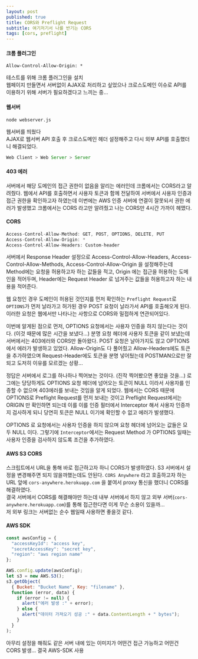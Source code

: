 ```yaml
---
layout: post
published: true
title: CORS와 Preflight Request
subtitle: 여기저기서 나를 반기는 CORS
tags: [cors, preflight]
---
```

#### 크롬 플러그인
```
Allow-Control-Allow-Origin: *
```
테스트를 위해 크롬 플러그인을 설치  
웹페이지 만들면서 서버없이 AJAX로 처리하고 싶었으나 크로스도메인 이슈로 API를 이용하기 위해 서버가 필요하겠다고 느끼는 중...  
  
#### 웹서버
```
node webserver.js
```
웹서버를 띄웠다  
AJAX로 웹서버 API 호출 후 크로스도메인 헤더 설정해주고 다시 외부 API를 호출했더니 해결되었다.  
```js
Web Client > Web Server > Server
```
  
#### 403 에러
서버에서 해당 도메인의 접근 권한이 없음을 알리는 에러인데 크롬에서는 CORS라고 알려줬다.
웹에서 API를 호출하면서 사용자 토큰과 함께 전달하여 서버에서 사용자 인증과 접근 권한을 확인하고자 하였는데
이번에는 AWS 인증 서버에 연결이 잘못되서 권한 에러가 발생했고 크롬에서는 CORS 라고만 알려줬고 나는 CORS만 4시간 가까이 헤맸다.  
  
#### CORS
```js
Access-Control-Allow-Method: GET, POST, OPTIONS, DELETE, PUT
Access-Control-Allow-Origin: *
Access-Control-Allow-Headers: Custom-header
```
서버에서 Response Header 설정으로 Access-Control-Allow-Headers, Access-Control-Allow-Methods, Access-Control-Allow-Origin 을 설정해주는데
Method에는 요청을 허용하고자 하는 값들을 적고, Origin 에는 접근을 허용하는 도메인을 적어두며, Header에는 Request Header 로 넘겨주는 값들을 허용하고자 하는 내용을 적어준다.
  
웹 요청인 경우 도메인이 허용된 것인지를 먼저 확인하는 `Preflight Request`로 `OPTIONS`가 먼저 날라가고 허가된 경우 POST 요청이 날라가서 API를 호출해오게 된다.
이러한 요청은 웹에서만 나타나는 사항으로 CORS와 밀접하게 연관되어있다.
  
이번에 알게된 점으로 먼저, OPTIONS 요청에서는 사용자 인증을 하지 않는다는 것이다.
(이것 때문에 많은 시간을 보냈다...)
분명 요청 헤더에 사용자 토큰을 같이 보냈는데 서버에서는 403에러와 CORS만 돌아왔다.
POST 요청은 날아가지도 않고 OPTIONS에서 에러가 발생하고 있었다.
Allow-Origin도 다 풀어줬고 Allow-Headers에도 토큰을 추가하였으며 Request-Header에도 토큰을 분명 넣어뒀는데
POSTMAN으로만 잘 되고 도저히 이유를 모르겠는 상황...
  
정답은 서버에서 로그를 하나하나 찍어보는 것이다.
(진작 찍어봤으면 좋았을 것을...)
로그에는 당당하게도 OPTIONS 요청 헤더에 넘어오는 토큰이 NULL 이라서 사용자를 인증할 수 없으며 403에러를 보내는 것임을 알게 되었다. 
웹에서는 CORS 때문에 OPTIONS로 Preflight Request를 먼저 보내는 것이고 Preflight Request에서는 ORIGIN 만 확인하면 되는데 이를 
이를 인증 필터에서 Interceptor 해서 사용자 인증까지 검사하게 되니 당연히 토큰은 NULL 이기에 확인할 수 없고 에러가 발생했다. 
   
OPTIONS 로 요청에서는 사용자 인증을 하지 않으며 요청 헤더에 넘어오는 값들은 모두 NULL 이다.
그렇기에 `Interceptor`에서는 Request Method 가 OPTIONS 일때는 사용자 인증을 검사하지 않도록 조건을 추가하였다.  
 

#### AWS S3 CORS
스크립트에서 URL을 통해 바로 접근하고자 하니 CORS가 발생하였다.
S3 서버에서 설정을 변경해주면 되지 않을까했는데도 안된다.
`CORS Anywhere` 라고 호출하고자 하는 URL 앞에 `cors-anywhere.herokuapp.com` 을 붙여서 proxy 통신을 했더니 CORS를 해결하였다.  
결국 서버에서 CORS를 해결해야만 하는데 내부 서버에서 하지 않고 외부 서버(`cors-anywhere.herokuapp.com`)를 통해 접근한다면 이게 무슨 소용이 있을까...  
저 외부 링크는 서버없는 순수 웹일때 사용하면 좋을것 같다.

#### AWS SDK
```js
const awsConfig = {
  "accessKeyId": "access key",
  "secretAccessKey": "secret key",
  "region": "aws region name"
};

AWS.config.update(awsConfig);
let s3 = new AWS.S3();
s3.getObject(
  { Bucket: "Bucket Name", Key: "filename" },
  function (error, data) {
    if (error != null) {
      alert("에러 발생 :" + error);
    } else {
      alert("데이터 가져오기 성공 :" + data.ContentLength + " bytes");
    }
  }
);
```
아무리 설정을 해줘도 같은 서버 내에 있는 이미지가 어떤건 접근 가능하고 어떤건 CORS 발생...
결국 AWS-SDK 사용
